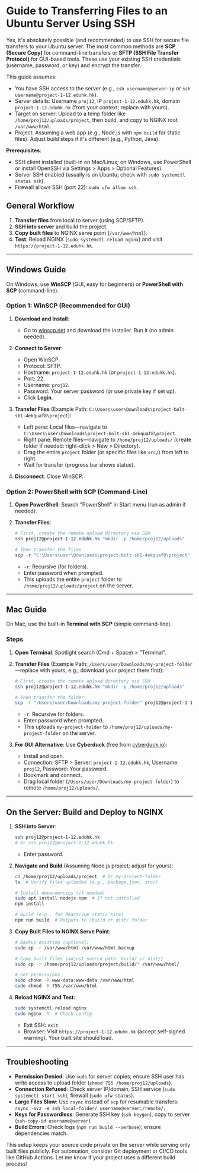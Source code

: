 # Guide to Transferring Files to an Ubuntu Server Using SSH

Yes, it's absolutely possible (and recommended) to use SSH for secure file transfers to your Ubuntu server. The most common methods are **SCP (Secure Copy)** for command-line transfers or **SFTP (SSH File Transfer Protocol)** for GUI-based tools. These use your existing SSH credentials (username, password, or key) and encrypt the transfer.

This guide assumes:

- You have SSH access to the server (e.g., `ssh username@server-ip` or `ssh username@project-1-12.eduhk.hk`).
- Server details: Username `proj12`, IP `project-1-12.eduhk.hk`, domain `project-1-12.eduhk.hk` (from your context; replace with yours).
- Target on server: Upload to a temp folder like `/home/proj12/uploads/project`, then build, and copy to NGINX root `/var/www/html`.
- Project: Assuming a web app (e.g., Node.js with `npm build` for static files). Adjust build steps if it's different (e.g., Python, Java).

**Prerequisites**:

- SSH client installed (built-in on Mac/Linux; on Windows, use PowerShell or install OpenSSH via Settings > Apps > Optional Features).
- Server SSH enabled (usually is on Ubuntu; check with `sudo systemctl status ssh`).
- Firewall allows SSH (port 22): `sudo ufw allow ssh`.

## General Workflow

1. **Transfer files** from local to server (using SCP/SFTP).
2. **SSH into server** and build the project.
3. **Copy built files** to NGINX serve point (`/var/www/html`).
4. **Test**: Reload NGINX (`sudo systemctl reload nginx`) and visit `https://project-1-12.eduhk.hk`.

---

## Windows Guide

On Windows, use **WinSCP** (GUI, easy for beginners) or **PowerShell with SCP** (command-line).

### Option 1: WinSCP (Recommended for GUI)

1. **Download and Install**:
   - Go to [winscp.net](https://winscp.net) and download the installer. Run it (no admin needed).

2. **Connect to Server**:
   - Open WinSCP.
   - Protocol: SFTP.
   - Hostname: `project-1-12.eduhk.hk` (or `project-1-12.eduhk.hk`).
   - Port: 22.
   - Username: `proj12`.
   - Password: Your server password (or use private key if set up).
   - Click **Login**.

3. **Transfer Files** (Example Path: `C:\Users\user\Downloads\project-bolt-sb1-4ekquaf8\project`):
   - Left pane: Local files—navigate to `C:\Users\user\Downloads\project-bolt-sb1-4ekquaf8\project`.
   - Right pane: Remote files—navigate to `/home/proj12/uploads/` (create folder if needed: right-click > New > Directory).
   - Drag the entire `project` folder (or specific files like `src/`) from left to right.
   - Wait for transfer (progress bar shows status).

4. **Disconnect**: Close WinSCP.

### Option 2: PowerShell with SCP (Command-Line)

1. **Open PowerShell**: Search "PowerShell" in Start menu (run as admin if needed).

2. **Transfer Files**:

   ```powershell
   # First, create the remote upload directory via SSH
   ssh proj12@project-1-12.eduhk.hk "mkdir -p /home/proj12/uploads"
   
   # Then transfer the files
   scp -r "C:\Users\user\Downloads\project-bolt-sb1-4ekquaf8\project" proj12@project-1-12.eduhk.hk:/home/proj12/uploads/
   ```

   - `-r`: Recursive (for folders).
   - Enter password when prompted.
   - This uploads the entire `project` folder to `/home/proj12/uploads/project` on the server.

---

## Mac Guide

On Mac, use the built-in **Terminal with SCP** (simple command-line).

### Steps

1. **Open Terminal**: Spotlight search (Cmd + Space) > "Terminal".

2. **Transfer Files** (Example Path: `/Users/user/Downloads/my-project-folder`—replace with yours, e.g., download your project there first):

   ```bash
   # First, create the remote upload directory via SSH
   ssh proj12@project-1-12.eduhk.hk "mkdir -p /home/proj12/uploads"

   # Then transfer the folder
   scp -r "/Users/user/Downloads/my-project-folder" proj12@project-1-12.eduhk.hk:/home/proj12/uploads/
   ```

   - `-r`: Recursive for folders.
   - Enter password when prompted.
   - This uploads `my-project-folder` to `/home/proj12/uploads/my-project-folder` on the server.

3. **For GUI Alternative**: Use **Cyberduck** (free from [cyberduck.io](https://cyberduck.io)):
   - Install and open.
   - Connection: SFTP > Server: `project-1-12.eduhk.hk`, Username: `proj12`, Password: Your password.
   - Bookmark and connect.
   - Drag local folder (`/Users/user/Downloads/my-project-folder`) to remote `/home/proj12/uploads/`.

---

## On the Server: Build and Deploy to NGINX

1. **SSH into Server**:

   ```bash
   ssh proj12@project-1-12.eduhk.hk
   # Or ssh proj12@project-1-12.eduhk.hk
   ```

   - Enter password.

2. **Navigate and Build** (Assuming Node.js project; adjust for yours):

   ```bash
   cd /home/proj12/uploads/project  # Or my-project-folder
   ls  # Verify files uploaded (e.g., package.json, src/)

   # Install dependencies (if needed)
   sudo apt install nodejs npm  # If not installed
   npm install

   # Build (e.g., for React/Vue static site)
   npm run build  # Outputs to /build or dist/ folder
   ```

3. **Copy Built Files to NGINX Serve Point**:

   ```bash
   # Backup existing (optional)
   sudo cp -r /var/www/html /var/www/html.backup

   # Copy built files (adjust source path: build/ or dist/)
   sudo cp -r /home/proj12/uploads/project/build/* /var/www/html/

   # Set permissions
   sudo chown -R www-data:www-data /var/www/html
   sudo chmod -R 755 /var/www/html
   ```

4. **Reload NGINX and Test**:

   ```bash
   sudo systemctl reload nginx
   sudo nginx -t  # Check config
   ```

   - Exit SSH: `exit`.
   - Browser: Visit `https://project-1-12.eduhk.hk` (accept self-signed warning). Your built site should load.

---

## Troubleshooting

- **Permission Denied**: Use `sudo` for server copies; ensure SSH user has write access to upload folder (`chmod 755 /home/proj12/uploads`).
- **Connection Refused**: Check server IP/domain, SSH service (`sudo systemctl start ssh`), firewall (`sudo ufw status`).
- **Large Files Slow**: Use `rsync` instead of `scp` for resumable transfers: `rsync -avz -e ssh local-folder/ username@server:/remote/`.
- **Keys for Passwordless**: Generate SSH key (`ssh-keygen`), copy to server (`ssh-copy-id username@server`).
- **Build Errors**: Check logs (`npm run build --verbose`); ensure dependencies match.

This setup keeps your source code private on the server while serving only built files publicly. For automation, consider Git deployment or CI/CD tools like GitHub Actions. Let me know if your project uses a different build process!
